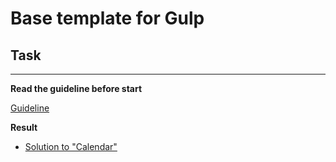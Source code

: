 # Base template for Gulp

## Task

---
**Read the guideline before start**

[Guideline](https://github.com/mate-academy/js_task-DOM-guideline)

**Result**

- [Solution to "Calendar"](https://vladyslavsak.github.io/layout_calendar/)
